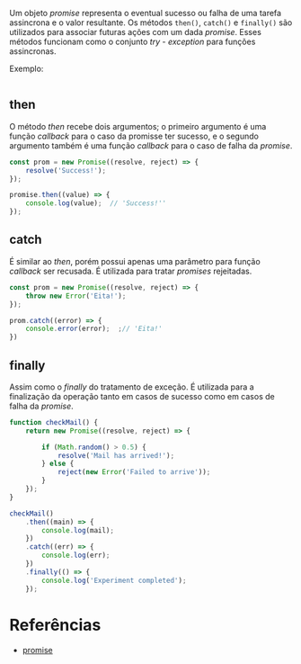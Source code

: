 Um objeto *promise* representa o eventual sucesso ou falha de uma tarefa assincrona e o valor resultante. Os métodos `then()`, `catch()` e `finally()` são utilizados para associar futuras ações com um dada *promise*. Esses métodos funcionam como o conjunto *try* - *exception* para funções assincronas.

Exemplo:

```javascript

```

## then

O método *then* recebe dois argumentos; o primeiro argumento é uma função *callback* para o caso da promisse ter sucesso, e o segundo argumento também é uma função *callback* para o caso de falha da *promise*.

```javascript
const prom = new Promise((resolve, reject) => {
	resolve('Success!');
});

promise.then((value) => {
	console.log(value);  // 'Success!''
}); 
```

## catch

É similar ao *then*, porém possui apenas uma parâmetro para função *callback* ser recusada. É utilizada para tratar *promises* rejeitadas.

```javascript
const prom = new Promise((resolve, reject) => {
	throw new Error('Eita!');
});

prom.catch((error) => {
	console.error(error);  ;// 'Eita!'
})
```

## finally

Assim como o *finally* do tratamento de exceção. É utilizada para a finalização da operação tanto em casos de sucesso como em casos de falha da *promise*.

```javascript
function checkMail() {
	return new Promise((resolve, reject) => {

		if (Math.random() > 0.5) {
			resolve('Mail has arrived!');
		} else {
			reject(new Error('Failed to arrive'));
		}
	});
}

checkMail()
	.then((main) => {
		console.log(mail);
	})
	.catch((err) => {
		console.log(err);
	})
	.finally(() => {
		console.log('Experiment completed');
	});
```


# Referências

- [promise](https://developer.mozilla.org/en-US/docs/Web/JavaScript/Reference/Global_Objects/Promise)
